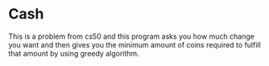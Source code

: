# Cash

This is a problem from cs50 and this program asks you how much change you want and then gives you the minimum amount of coins required to fulfill that amount by using greedy algorithm.
